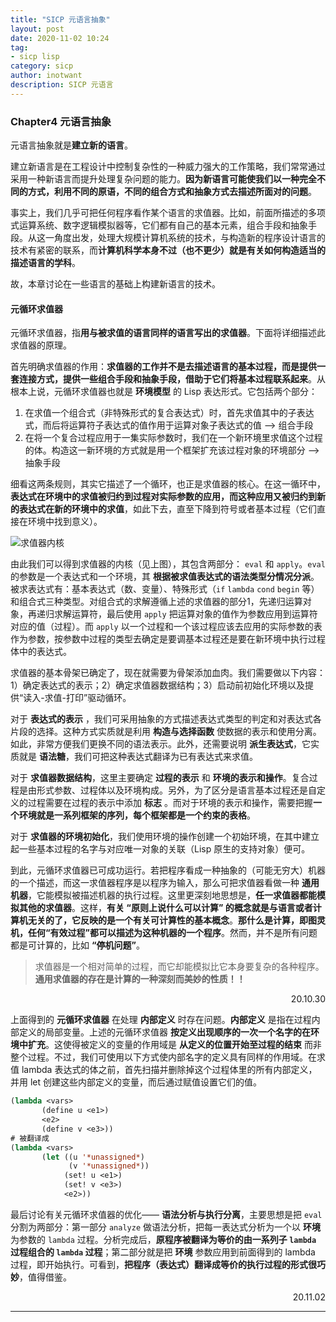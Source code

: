 ```yaml
---
title: "SICP 元语言抽象" 
layout: post
date: 2020-11-02 10:24
tag:
- sicp lisp
category: sicp
author: inotwant
description: SICP 元语言
---
```


### Chapter4 元语言抽象

元语言抽象就是**建立新的语言**。

建立新语言是在工程设计中控制复杂性的一种威力强大的工作策略，我们常常通过采用一种新语言而提升处理复杂问题的能力。**因为新语言可能使我们以一种完全不同的方式，利用不同的原语，不同的组合方式和抽象方式去描述所面对的问题**。

事实上，我们几乎可把任何程序看作某个语言的求值器。比如，前面所描述的多项式运算系统、数字逻辑模拟器等，它们都有自己的基本元素，组合手段和抽象手段。从这一角度出发，处理大规模计算机系统的技术，与构造新的程序设计语言的技术有紧密的联系，而**计算机科学本身不过（也不更少）就是有关如何构造适当的描述语言的学科**。

故，本章讨论在一些语言的基础上构建新语言的技术。

#### 元循环求值器

元循环求值器，指**用与被求值的语言同样的语言写出的求值器**。下面将详细描述此求值器的原理。

首先明确求值器的作用：**求值器的工作并不是去描述语言的基本过程，而是提供一套连接方式，提供一些组合手段和抽象手段，借助于它们将基本过程联系起来**。从根本上说，元循环求值器也就是 **环境模型** 的 Lisp 表达形式。它包括两个部分：

1. 在求值一个组合式（非特殊形式的复合表达式）时，首先求值其中的子表达式，而后将运算符子表达式的值作用于运算对象子表达式的值 --> 组合手段
2. 在将一个复合过程应用于一集实际参数时，我们在一个新环境里求值这个过程的体。构造这一新环境的方式就是用一个框架扩充该过程对象的环境部分 --> 抽象手段

细看这两条规则，其实它描述了一个循环，也正是求值器的核心。在这一循环中，**表达式在环境中的求值被归约到过程对实际参数的应用，而这种应用又被归约到新的表达式在新的环境中的求值**，如此下去，直至下降到符号或者基本过程（它们直接在环境中找到意义）。

![求值器内核](./求值器内核.png)

由此我们可以得到求值器的内核（见上图），其包含两部分： `eval` 和 `apply`。`eval` 的参数是一个表达式和一个环境，其 **根据被求值表达式的语法类型分情况分派**。被求表达式有：基本表达式（数、变量）、特殊形式（`if` `lambda` `cond` `begin` 等）和组合式三种类型。对组合式的求解遵循上述的求值器的部分1，先递归运算对象，再递归求解运算符，最后使用 `apply` 把运算对象的值作为参数应用到运算符对应的值（过程）。而 `apply` 以一个过程和一个该过程应该去应用的实际参数的表作为参数，按参数中过程的类型去确定是要调基本过程还是要在新环境中执行过程体中的表达式。

求值器的基本骨架已确定了，现在就需要为骨架添加血肉。我们需要做以下内容：1）确定表达式的表示；2）确定求值器数据结构；3）启动前初始化环境以及提供“读入-求值-打印”驱动循环。

对于 **表达式的表示** ，我们可采用抽象的方式描述表达式类型的判定和对表达式各片段的选择。这种方式实质就是利用 **构造与选择函数** 使数据的表示和使用分离。如此，非常方便我们更换不同的语法表示。此外，还需要说明 **派生表达式**，它实质就是 **语法糖**，我们可把这种表达式翻译为已有表达式来求值。

对于 **求值器数据结构**，这里主要确定 **过程的表示** 和 **环境的表示和操作**。复合过程是由形式参数、过程体以及环境构成。另外，为了区分是语言基本过程还是自定义的过程需要在过程的表示中添加 **标志** 。而对于环境的表示和操作，需要把握**一个环境就是一系列框架的序列，每个框架都是一个约束的表格**。

对于 **求值器的环境初始化**，我们使用环境的操作创建一个初始环境，在其中建立起一些基本过程的名字与对应唯一对象的关联（Lisp 原生的支持对象）便可。

到此，元循环求值器已可成功运行。若把程序看成一种抽象的（可能无穷大）机器的一个描述，而这一求值器程序是以程序为输入，那么可把求值器看做一种 **通用机器**，它能模拟被描述机器的执行过程。这里更深刻地思想是，**任一求值器都能模拟其他的求值器**。这样，**有关 “原则上说什么可以计算” 的概念就是与语言或者计算机无关的了，它反映的是一个有关可计算性的基本概念**。**那什么是计算，即图灵机，任何“有效过程”都可以描述为这种机器的一个程序**。然而，并不是所有问题都是可计算的，比如 **“停机问题”**。

> 求值器是一个相对简单的过程，而它却能模拟比它本身要复杂的各种程序。**通用求值器的存在是计算的一种深刻而美妙的性质！！**

<p align="right">20.10.30</p>

上面得到的 **元循环求值器** 在处理 **内部定义** 时存在问题。**内部定义** 是指在过程内部定义的局部变量。上述的元循环求值器 **按定义出现顺序的一次一个名字的在环境中扩充**。这使得被定义的变量的作用域是 **从定义的位置开始至过程的结束** 而非整个过程。不过，我们可使用以下方式使内部名字的定义具有同样的作用域。在求值 lambda 表达式的体之前，首先扫描并删除掉这个过程体里的所有内部定义，并用 let 创建这些内部定义的变量，而后通过赋值设置它们的值。

 ```lisp
(lambda <vars>
        (define u <e1>)
        <e2>
        (define v <e3>))
# 被翻译成
(lambda <vars>
        (let ((u '*unassigned*)
              (v '*unassigned*))
             (set! u <e1>)
             (set! v <e3>)
             <e2>))
 ```

最后讨论有关元循环求值器的优化—— **语法分析与执行分离**，主要思想是把 `eval` 分割为两部分：第一部分 `analyze` 做语法分析，把每一表达式分析为一个以 **环境** 为参数的 `lambda` 过程。分析完成后，**原程序被翻译为等价的由一系列子 `lambda` 过程组合的 `lambda` 过程**；第二部分就是把 **环境** 参数应用到前面得到的 lambda 过程，即开始执行。可看到，**把程序（表达式）翻译成等价的执行过程的形式很巧妙**，值得借鉴。

<p align="right">20.11.02</p>

---

